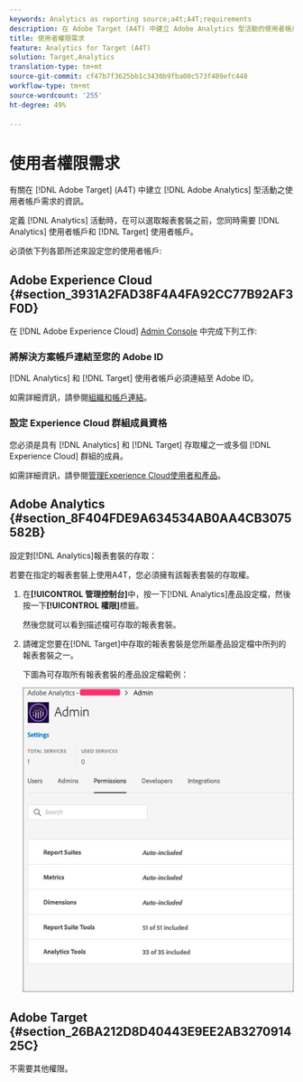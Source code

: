 ```yaml
---
keywords: Analytics as reporting source;a4t;A4T;requirements
description: 在 Adobe Target (A4T) 中建立 Adobe Analytics 型活動的使用者帳戶需求。
title: 使用者權限需求
feature: Analytics for Target (A4T)
solution: Target,Analytics
translation-type: tm+mt
source-git-commit: cf47b7f3625bb1c3430b9fba00c573f489efc448
workflow-type: tm+mt
source-wordcount: '255'
ht-degree: 49%

---
```



# 使用者權限需求

有關在 [!DNL Adobe Target] (A4T) 中建立 [!DNL Adobe Analytics] 型活動之使用者帳戶需求的資訊。

定義 [!DNL Analytics] 活動時，在可以選取報表套裝之前，您同時需要 [!DNL Analytics] 使用者帳戶和 [!DNL Target] 使用者帳戶。

必須依下列各節所述來設定您的使用者帳戶:

## Adobe Experience Cloud {#section_3931A2FAD38F4A4FA92CC77B92AF3F0D}

在 [!DNL Adobe Experience Cloud] [Admin Console](https://adminconsole.adobe.com) 中完成下列工作:

### 將解決方案帳戶連結至您的 Adobe ID

[!DNL Analytics] 和 [!DNL Target] 使用者帳戶必須連結至 Adobe ID。

如需詳細資訊，請參閱[組織和帳戶連結](https://docs.adobe.com/help/en/core-services/interface/manage-users-and-products/organizations.html)。

### 設定 Experience Cloud 群組成員資格

您必須是具有 [!DNL Analytics] 和 [!DNL Target] 存取權之一或多個 [!DNL Experience Cloud] 群組的成員。

如需詳細資訊，請參閱[管理Experience Cloud使用者和產品](https://experienceleague.adobe.com/docs/core-services/interface/manage-users-and-products/admin-getting-started.html)。

## Adobe Analytics {#section_8F404FDE9A634534AB0AA4CB3075582B}

設定對[!DNL Analytics]報表套裝的存取：

若要在指定的報表套裝上使用A4T，您必須擁有該報表套裝的存取權。

1. 在&#x200B;**[!UICONTROL 管理控制台]**&#x200B;中，按一下[!DNL Analytics]產品設定檔，然後按一下&#x200B;**[!UICONTROL 權限]**&#x200B;標籤。

   然後您就可以看到描述檔可存取的報表套裝。

1. 請確定您要在[!DNL Target]中存取的報表套裝是您所屬產品設定檔中所列的報表套裝之一。

   下圖為可存取所有報表套裝的產品設定檔範例：

   ![「管理控制台權限」標籤](/help/c-integrating-target-with-mac/a4t/assets/permissions-tab.png)

## Adobe Target {#section_26BA212D8D40443E9EE2AB327091425C}

不需要其他權限。
